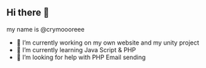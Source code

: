 ## Hi there 👋
my name is @crymoooreee
- 🔭 I’m currently working on my own website and my unity project
- 🌱 I’m currently learning Java Script & PHP
- 🤔 I’m looking for help with PHP Email sending

